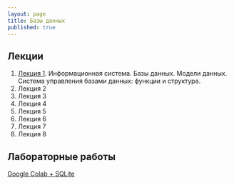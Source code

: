 ```yaml
---
layout: page
title: Базы данных
published: true
---
```


## Лекции

1. [Лекция 1](https://drive.google.com/file/d/10x3kEMSoJSrZKCwk30h5DFXr3MRmh3IH/view?usp=sharing). Информационная система. Базы данных. Модели данных. Система управления базами данных: функции и структура.
1. Лекция 2
1. Лекция 3
1. Лекция 4
1. Лекция 5
1. Лекция 6
1. Лекция 7
1. Лекция 8

## Лабораторные работы

[Google Colab + SQLite](sqlite_start.md)
